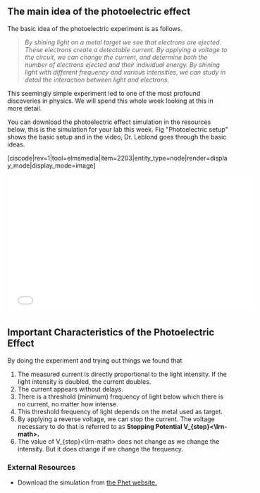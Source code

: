 ## The main idea of the photoelectric effect

The basic idea of the photoelectric experiment is as follows.

> _By shining light on a metal target we see that electrons are ejected. These electrons create a detectable current. By applying a voltage to the circuit, we can change the current, and determine both the number of electrons ejected and their individual energy. By shining light with different frequency and various intensities, we can study in detail the interaction between light and electrons._

This seemingly simple experiment led to one of the most profound discoveries in physics. We will spend this whole week looking at this in more detail.

You can download the photoelectric effect simulation in the resources below, this is the simulation for your lab this week.  Fig "Photoelectric setup" shows the basic setup and in the video, Dr. Leblond goes through the basic ideas. 

[ciscode|rev=1|tool=elmsmedia|item=2203|entity_type=node|render=display_mode|display_mode=image]

<iframe allowfullscreen="" frameborder="0" height="315" src="//www.youtube.com/embed/kjSwoKyJADE?rel=0" width="560"></iframe>

## Important Characteristics of the Photoelectric Effect

By doing the experiment and trying out things we found that

1. The measured current is directly proportional to the light intensity. If the light intensity is doubled, the current doubles.
2. The current appears without delays.
3. There is a threshold (minimum) frequency of light below which there is no current, no matter how intense.
4. This threshold frequency of light depends on the metal used as target.
5. By applying a reverse voltage, we can stop the current. The voltage necessary to do that is referred to as **Stopping Potential <lrn-math>V_{stop}<\lrn-math>.**
6. The value of <lrn-math>V_{stop}<\lrn-math> does not change as we change the intensity. But it does change if we change the frequency.

### External Resources

- Download the simulation from <a href="https://phet.colorado.edu/en/simulation/photoelectric" target="_blank">the Phet website. </a>